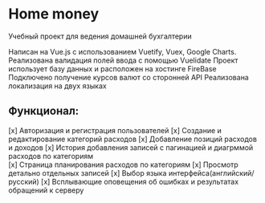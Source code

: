 # Home money

Учебный проект для ведения домашней бухгалтерии



Написан на Vue.js с использованием Vuetify, Vuex, Google Charts.
Реализована валидация полей ввода с помощью Vuelidate
Проект использует базу данных и расположен на хостинге FireBase
Подключено получение курсов валют со сторонней API
Реализована локализация на двух языках

## Функционал:
[x] Авторизация и регистрация пользователей
[x] Создание и редактирование категорий расходов
[x] Добавление позиций расходов и доходов
[x] История добавления записей с пагинацией и диагрммой расходов по категориям  
[x] Страница планирования расходов по категориям
[x] Просмотр детально отдельных записей
[x] Выбор языка интерфейса(английский/ русский)
[x] Всплывающие оповещения об ошибках и результатах обращений к серверу